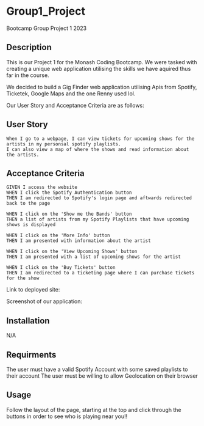 # Group1_Project

Bootcamp Group Project 1 2023

## Description

This is our Project 1 for the Monash Coding Bootcamp. We were tasked with creating a unique 
web application utilising the skills we have aquired thus far in the course.

We decided to build a Gig Finder web application utilising Apis from Spotify,
Ticketek, Google Maps and the one Renny used lol.

Our User Story and Acceptance Criteria are as follows:


## User Story

```
When I go to a webpage, I can view tickets for upcoming shows for the artists in my personsal spotify playlists.
I can also view a map of where the shows and read information about the artists.
```

## Acceptance Criteria

```
GIVEN I access the website
WHEN I click the Spotify Authentication button
THEN I am redirected to Spotify's login page and aftwards redirected back to the page

WHEN I click on the 'Show me the Bands' button
THEN a list of artists from my Spotify Playlists that have upcoming shows is displayed

WHEN I click on the 'More Info' button
THEN I am presented with information about the artist

WHEN I click on the 'View Upcoming Shows' button
THEN I am presented with a list of upcoming shows for the artist

WHEN I click on the 'Buy Tickets' button
THEN I am redirected to a ticketing page where I can purchase tickets for the show
```

Link to deployed site: 

Screenshot of our application:


## Installation

N/A

## Requirments

The user must have a valid Spotify Account with some saved playlists to their account
The user must be willing to allow Geolocation on their browser

## Usage

Follow the layout of the page, starting at the top and click through the buttons in order to see who is playing near you!!
